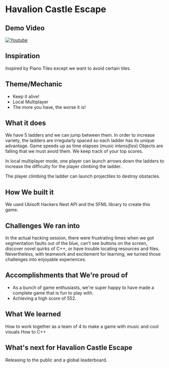 # Havalion Castle Escape

## Demo Video
[![Youtube](https://img.youtube.com/vi/2rzQRaaD_DQ/0.jpg)](https://www.youtube.com/watch?v=2rzQRaaD_DQ)

## Inspiration
Inspired by Piano Tiles except we want to avoid certain tiles.

## Theme/Mechanic
- Keep it alive!
- Local Multiplayer
- The more you have, the worse it is!

## What it does
We have 5 ladders and we can jump between them. 
In order to increase variety, the ladders are irregularly spaced so each ladder has its unique advantage.
Game speeds up as time elapses (_music intensifies_)
Objects are falling that we must avoid them.
We keep track of your top scores.

In local multiplayer mode, one player can launch arrows down the ladders to increase the difficulty for the player climbing the ladder.

The player climbing the ladder can launch projectiles to destroy obstacles. 

## How We built it
We used Ubisoft Hackers Nest API and the SFML library to create this game. 

## Challenges We ran into
In the actual hacking session, there were frustrating times when we got segmentation faults out of the blue, can’t see buttons on the screen, discover novel quirks of C++, or have trouble locating resources and files. Nevertheless, with teamwork and excitement for learning, we turned those challenges into enjoyable experiences.

## Accomplishments that We're proud of
- As a bunch of game enthusiasts, we're super happy to have made a complete game that is fun to play with.
- Achieving a high score of 552.

## What We learned
How to work together as a team of 4 to make a game with music and cool visuals
How to C++

## What's next for Havalion Castle Escape
Releasing to the public and a global leaderboard.
